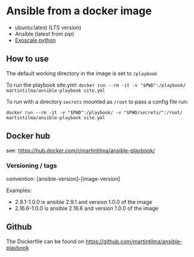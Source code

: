 # Ansible from a docker image

* ubuntu:latest (LTS version)
* Ansible (latest from pip)
* [Exoscale python](https://pypi.org/project/exoscale/)

## How to use
The default working directory in the image is set to `/playbook`

To run the playbook site.yml:
`docker run --rm -it -v "$PWD":/playbook/ martintilma/ansible-playbook site.yml`

To run with a directory `secrets` mounted as `/root` to pass a config file run:

`docker run --rm -it -v "$PWD":/playbook/ -v "$PWD/secrets/":/root/ martintilma/ansible-playbook site.yml`

## Docker hub
see: https://hub.docker.com/r/martintilma/ansible-playbook/

### Versioning / tags

convention: [ansible-version]-[image-version]

Examples:
* 2.9.1-1.0.0 is ansible 2.9.1 and version 1.0.0 of the image
* 2.16.6-1.0.0 is ansible 2.16.6 and version 1.0.0 of the image 

## Github

The Dockerfile can be found on https://github.com/martintilma/ansible-playbook

